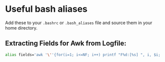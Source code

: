 # Useful bash aliases

Add these to your `.bashrc` or `.bash_aliases` file and source them in your home directory.

## Extracting Fields for Awk from Logfile:

```bash
alias fields='awk '\''{for(i=1; i<=NF; i++) printf "F%d:[%s] ", i, $i; print ""}'\'''
```